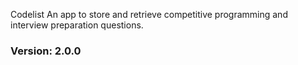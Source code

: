 Codelist
An app to store and retrieve competitive programming and interview preparation questions.
### Version: 2.0.0
